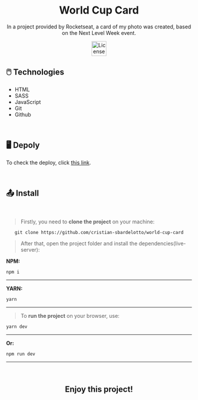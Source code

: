 <h1 align='center'>World Cup Card</h1>

<p align="center">
In a project provided by Rocketseat, a card of my photo was created, based on the Next Level Week event.
</p>

<p align="center">
  <img height='40px' alt="License" src="https://uploaddeimagens.com.br/images/004/165/509/full/BRASIL.png?1668638503">
</p>

## 🖱️ Technologies 

- HTML
- SASS
- JavaScript
- Git
- Github

<br />

## 🖥️ Depoly

To check the deploy, click [this link](https://world-cup-card.vercel.app/).

<br />

## 📤 Install

<br />

> <p>Firstly, you need to <strong>clone the project</strong> on your machine:</p>
<p align='center'><code>git clone https://github.com/cristian-sbardelotto/world-cup-card</code></p>

> <p>After that, open the project folder and install the dependencies(live-server):</p>

<strong>NPM:</strong>
<p><code>npm i</code></p>

---

<strong>YARN:</strong>
<p><code>yarn</code></p>

---

> <p>To <strong>run the project</strong> on your browser, use:</p>
<p><code>yarn dev</code></p>

---

<strong>Or:</strong>

<p><code>npm run dev</code></p>

---

<br />
<h2 align='center'><strong>Enjoy</strong> this project!</h2>

